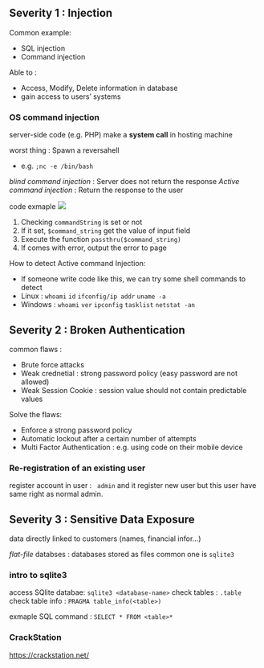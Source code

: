 ## Severity 1 : Injection

Common example:
* SQL injection
* Command injection

Able to :
* Access, Modify, Delete information in database
* gain access to users’ systems

### OS command injection

 server-side code (e.g. PHP) make a **system call** in hosting machine
 
 worst thing : Spawn a reversahell 
 * e.g. `;nc -e /bin/bash`

*blind command injection* : Server does not return the response
*Active command injection* : Return the response to the user

code exmaple
![](https://i.imgur.com/yRdpaGJ.png)
1.  Checking `commandString` is set or not
2.  If it set, `$command_string` get the value of input field
3.  Execute the function `passthru($command_string)`
4.  If comes with error, output the error to page

How to detect Active command Injection:
* If someone write code like this, we can try some shell commands to detect
* Linux : `whoami` `id` `ifconfig/ip addr` `uname -a`
* Windows : `whoami` `ver` `ipconfig` `tasklist` `netstat -an`

## Severity 2 : Broken Authentication

common flaws :
* Brute force attacks
* Weak crednetial : strong password policy (easy password are not allowed)
* Weak Session Cookie : session value should not contain predictable values

Solve the flaws:
* Enforce a strong password policy
* Automatic lockout after a certain number of attempts
* Multi Factor Authentication : e.g. using code on their mobile device

### Re-registration of an existing user

register account in user : ` admin`
and it register new user but this user have same right as normal admin.

## Severity 3 : Sensitive Data Exposure

data directly linked to customers (names, financial infor...)

*flat-file* databses : databases stored as files
common one is `sqlite3`

### intro to sqlite3

access SQlite databae: `sqlite3 <database-name>`
check tables : `.table`
check table info : `PRAGMA table_info(<table>)`

exmaple SQL command : `SELECT * FROM <table>*`

### CrackStation
https://crackstation.net/
